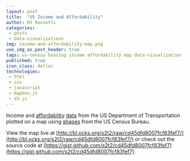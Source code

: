 ```yaml
---
layout: post
title:  "US Income and Affordability"
author: MJ Rossetti
categories:
 - posts
 - data-visualizations
img: income-and-affordability-map.png
use_img_as_post_header: true
tags: us-census housing income affordability map data-visualization
published: true
icon_class: dollar
technologies:
 - html
 - css
 - javascript
 - mapbox.js
 - d3.js
---
```


<!--
![A choropleth map of the United States.](/assets/images/income-and-affordability-map.png "Income and Affordability Map")
-->

Income and [affordability](http://en.wiktionary.org/wiki/affordability)
 [data](https://gist.github.com/s2t2/cd45dfd8007fcf83fef7#affordability-data)
 from the US Department of Transportation
 plotted on a map using [shapes](https://www.census.gov/geo/maps-data/data/cbf/cbf_msa.html)
 from the US Census Bureau.

View the map live at [http://bl.ocks.org/s2t2/raw/cd45dfd8007fcf83fef7/](http://bl.ocks.org/s2t2/raw/cd45dfd8007fcf83fef7/) or check out the source code at [https://gist.github.com/s2t2/cd45dfd8007fcf83fef7](https://gist.github.com/s2t2/cd45dfd8007fcf83fef7).
